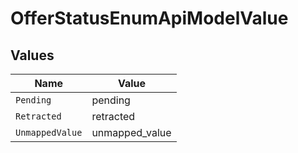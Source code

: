 # OfferStatusEnumApiModelValue


## Values

| Name            | Value           |
| --------------- | --------------- |
| `Pending`       | pending         |
| `Retracted`     | retracted       |
| `UnmappedValue` | unmapped_value  |